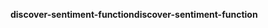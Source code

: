 <span data-ttu-id="b7234-101">**discover-sentiment-function**</span><span class="sxs-lookup"><span data-stu-id="b7234-101">**discover-sentiment-function**</span></span>